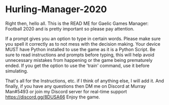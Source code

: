 # Hurling-Manager-2020
Right then, hello all. This is the READ ME for Gaelic Games Manager: Football 2020 and is pretty important so please pay attention.

If a prompt gives you an option to type in certain words. Please make sure you spell it correctly as to not mess with the decision making.
Your device MUST have Python installed to use the game as it is a Python Script.
Be sure to read instructions and prompts before typing, this will help avoid unnecessary mistakes from happening or the game being prematurely ended.
If you get the option to use the 'train' command, use it before simulating.

That's all for the Instructions, etc. if I think of anything else, I will add it.
And finally, if you have any questions then DM me on Discord at Murray Man#5493 or join my Discord server for real-time support https://discord.gg/8DUSA66
Enjoy the game.
